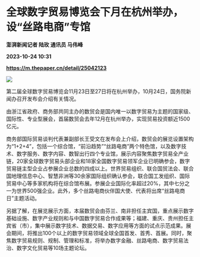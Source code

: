 # 全球数字贸易博览会下月在杭州举办，设“丝路电商”专馆
**澎湃新闻记者 陆玫 通讯员 马伟峰**

**2023-10-24 10:31**

**https://m.thepaper.cn/detail/25042123**

![](https://imagecloud.thepaper.cn/thepaper/image/275/420/315.png)

第二届全球数字贸易博览会11月23日至27日将在杭州举办，10月24日，国务院新闻办召开发布会介绍有关情况。

由浙江省政府、商务部共同主办的数贸会是国内唯一以数字贸易为主题的国家级、国际性、专业型展会，首届数贸会去年12月在杭州举办，实现贸易投资额近1500亿元。

商务部国际贸易谈判代表兼副部长王受文在发布会上介绍，数贸会的展览设置架构为“1+2+4”，包括一个综合馆，“前沿趋势”“丝路电商”两个特色馆，以及数字技术、数字服务、数字内容、数智出行四个专业馆，展示内容聚焦数字贸易全产业链，20家全球数字贸易头部企业和18家全国数字贸易领军企业已明确参会，数字贸易链主型企业占参展企业总数的四成以上。世界贸易组织、联合国贸法会、联合国地理信息中心、智慧非洲等30余家国际组织确认参会，联合国工发组织、国际贸易中心等多家机构将在综合馆布展。参展企业国际化率超过20%，其中七分之一为世界500强企业。此外，多个丝路电商伙伴国大使、代表将出席“丝路电商日”主题活动。

另据了解，在展览展示方面，本届数贸会由芬兰、南非担任主宾国，重点展示数字基础设施、数字产业规则和与中国数字贸易合作成果等；福建、重庆、贵州担任主宾省（市），集中展示数字技术、数据交易、数字应用等方面的试点示范成果。展会期间，将推出100个以上的数字贸易领域全球全国首发、首秀、首展。同时，聚焦数字贸易规则、规制、管理和标准，将举办数字金融、丝路电商、数字贸易法治、数字文化贸易等10场主题论坛。